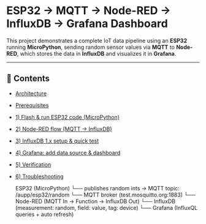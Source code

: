 # ESP32 → MQTT → Node-RED → InfluxDB → Grafana Dashboard

This project demonstrates a complete IoT data pipeline using an **ESP32** running **MicroPython**, sending random sensor values via **MQTT** to **Node-RED**, which stores the data in **InfluxDB** and visualizes it in **Grafana**.

---

## 🧭 Contents

- [Architecture](#architecture)
- [Prerequisites](#prerequisites)
- [1) Flash & run ESP32 code (MicroPython)](#1-flash--run-esp32-code-micropython)
- [2) Node-RED flow (MQTT → InfluxDB)](#2-node-red-flow-mqtt--influxdb)
- [3) InfluxDB 1.x setup & quick test](#3-influxdb-1x-setup--quick-test)
- [4) Grafana: add data source & dashboard](#4-grafana-add-data-source--dashboard)
- [5) Verification](#5-verification)
- [6) Troubleshooting](#6-troubleshooting)

  ESP32 (MicroPython)
    └── publishes random ints → MQTT topic: /aupp/esp32/random
          └── MQTT broker (test.mosquitto.org:1883)
                └── Node-RED (MQTT In → Function → InfluxDB Out)
                      └── InfluxDB (measurement: random, field: value, tag: device)
                            └── Grafana (InfluxQL queries + auto refresh)

